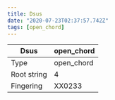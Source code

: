 ```yaml
---
title: Dsus
date: "2020-07-23T02:37:57.742Z"
tags: [open_chord]
---
```


|Dsus|open_chord|
|---|---|
|Type|open_chord|
|Root string|4|
|Fingering|XX0233|

